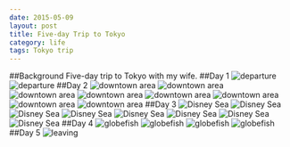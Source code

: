 ```yaml
---
date: 2015-05-09
layout: post
title: Five-day Trip to Tokyo
category: life
tags: Tokyo trip
---
```


##Background
Five-day trip to Tokyo with my wife.
##Day 1
![departure](/images/travel/Tokyo2015/day1/IMG_0002.png)
![departure](/images/travel/Tokyo2015/day1/IMG_0004.png)
##Day 2
![downtown area](/images/travel/Tokyo2015/day2/IMG_0005.png)
![downtown area](/images/travel/Tokyo2015/day2/IMG_0455.png)
![downtown area](/images/travel/Tokyo2015/day2/IMG_0500.png)
![downtown area](/images/travel/Tokyo2015/day2/IMG_1639.png)
![downtown area](/images/travel/Tokyo2015/day2/IMG_1657.png)
![downtown area](/images/travel/Tokyo2015/day2/IMG_1658.png)
![downtown area](/images/travel/Tokyo2015/day2/IMG_1710.png)
![downtown area](/images/travel/Tokyo2015/day2/IMG_1713.png)
##Day 3
![Disney Sea](/images/travel/Tokyo2015/day3/IMG_0050.png)
![Disney Sea](/images/travel/Tokyo2015/day3/IMG_0186.png)
![Disney Sea](/images/travel/Tokyo2015/day3/IMG_0196.png)
![Disney Sea](/images/travel/Tokyo2015/day3/IMG_0247.png)
![Disney Sea](/images/travel/Tokyo2015/day3/IMG_0506.png)
![Disney Sea](/images/travel/Tokyo2015/day3/IMG_0511.png)
![Disney Sea](/images/travel/Tokyo2015/day3/IMG_0512.png)
![Disney Sea](/images/travel/Tokyo2015/day3/IMG_1674.png)
##Day 4
![globefish](/images/travel/Tokyo2015/day4/IMG_0530.png)
![globefish](/images/travel/Tokyo2015/day4/IMG_0532.png)
![globefish](/images/travel/Tokyo2015/day4/IMG_0537.png)
![globefish](/images/travel/Tokyo2015/day4/IMG_1680.png)
##Day 5
![leaving](/images/travel/Tokyo2015/day5/IMG_1702.png)